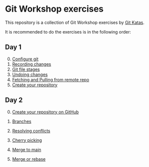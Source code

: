 # Git Workshop exercises

This repository is a collection of Git Workshop exercises by [Git Katas](https://github.com/eficode-academy/git-katas).


It is recommended to do the exercises is in the following order:
## Day 1

0. [Configure git](configure-git/README.md)
1. [Recording changes](exercises/recording_changes.exercise.md) 
2. [Git file stages](exercises/git_file_stages.exercise.md)
3. [Undoing changes](exercises/undoing_changes.exercise.md) 
4. [Fetching and Pulling from remote repo](exercises/fetch_and_pull.exercise.md)
5. [Create your repository](exercises/start_new_github_repo.exercise.md)

## Day 2
0. [Create your repository on GitHub](exercises/create_new_github_repo.exercise.md)
1. [Branches](exercises/branching.exercise.md)

4. [Resolving conflicts](exercises/resolving_conflicts.exercise.md)
5. [Cherry picking](exercises/cherry_picking.exercise.md)
7. [Merge to main](exercises/merge_to_main.md)
8. [Merge or rebase](exercises/merge_or_rebase.md)